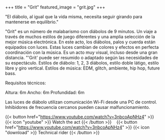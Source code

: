 +++
title = "Grit"
featured_image = "grit.jpg"
+++


"El diábolo, al igual que la vida misma, necesita seguir girando para mantenerse en equilibrio."


"Grit" es un número de malabarismo con diábolos de 9 minutos. Un viaje a través de muchos estilos de juego diferentes y una amplia selección de la mejor música electrónica. En este acto, los diábolos, palos y cuerda están equipados con luces. Estas luces cambian de colores y efectos en perfecta coordinación con la música. Es un acto muy visual, incluso desde una gran distancia.
"'Grit' puede ser resumido o adaptado según las necesidades de su espectáculo.
Estilos de diábolo: 1, 2, 3 diábolos, estilo doble látigo, estilo libre y giro vertical.
Estilos de música: EDM, glitch, ambiente, hip hop, future bass.


Requisitos técnicos:

Altura: 6m
Ancho: 6m
Profundidad: 6m

Las luces de diábolo utilizan comunicación Wi-Fi desde una PC de control. Inhibidores de frecuencia cercanos pueden causar malfuncionamiento.


{{< button href="https://www.youtube.com/watch?v=3nbcoApNHz4" >}}
{{< icon "youtube" >}}&nbsp;Watch the act
{{< /button >}}
<a>&nbsp;&nbsp;</a>
{{< button href="https://www.youtube.com/watch?v=3nbcoApNHz4" >}}
{{< icon "download" >}}&nbsp;Technical rider
{{< /button >}}
